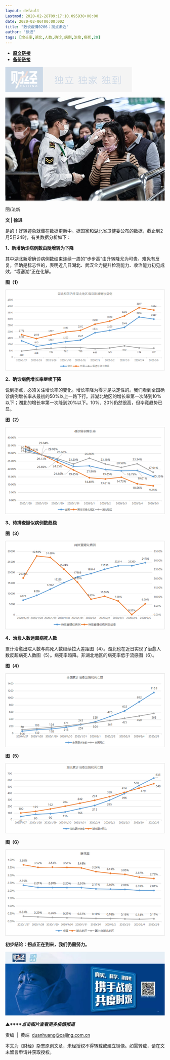 ```yaml
---
layout: default
Lastmod: 2020-02-28T09:17:10.095938+00:00
date: 2020-02-06T00:00:00Z
title: "数说疫情0206：拐点渐近"
author: "徐进"
tags: [增长率,湖北,人数,确诊,病例,治愈,病死,20]
---
```


* [**原文链接**](http://mp.weixin.qq.com/s?__biz=MjM5NDU5NTM4MQ==&mid=2653353793&idx=3&sn=d938c2eec796181865fa961c0235b8fc&chksm=bd57001b8a20890db804b66aac3872d66e545835230feb85cde29cda4e7200c3627e6a1a7f59#rd)
* [**备份链接**](http://archive.today/sENaY)


![](/images/post/77e6cfb5c7ef66e00d9bd04f74961594.jpg)

![](/images/post/630f86bf764520970aa2f0ac86605176.jpg)

图/法新

**文 | 徐进**

是的！好转迹象就藏在数据更新中。据国家和湖北省卫健委公布的数据，截止到2月5日24时，有关数据分析如下：

**1、新增确诊病例数由陡增转为下降**

其中湖北新增确诊病例数结束连续一周的“步步高”由升转降尤为可贵。难免有反复，但确是标志性的，表明近几日湖北、武汉全力提升检测能力、收治能力初见成效，“堰塞湖”正在化解。

**图（1）**

![](/images/post/b9b1c6630a4c7c7f285c3ce321c36118.jpg)

**2、确诊病例增长率继续下降**

说到拐点，必须关注增长率的变化。增长率降为零才是决定性的。我们看到全国确诊病例增长率从最初的50%以上一路下行。非湖北地区的增长率第一次降到10%以下；湖北的增长率第一次降到20%以下。10%、20%仍然很高，但毕竟趋势已显。

**图（2）**

![](/images/post/96d8a1f177fbe6cb99ceaba8ca5848c3.jpg)

**3、待排查疑似病例数趋稳**

**图（3）**

![](/images/post/074ca09411024f8045636f186ca6d892.jpg)

**4、治愈人数远超病死人数**

累计治愈出院人数与病死人数继续拉大差距图（4）。湖北也在近日实现了治愈人数反超病死人数图（5）。病死率趋降。非湖北地区的病死率低于流感图（6）。

**图（4）**

![](/images/post/e9728d98b048be25a9e43d7a3c4082d7.jpg)

**图（5）**

![](/images/post/faccc5150c0d49a5626c64c39a079958.jpg)

**图（6）**

![](/images/post/54671ad7643490deb396f89a084a27e6.jpg)

**初步结论：拐点正在到来，我们仍需努力。**

  

  

[![](/images/post/4d24a5670c9a87791ea8b757d030c0d3.jpg)](https://mp.weixin.qq.com/mp/homepage?__biz=MjM5NDU5NTM4MQ==&hid=29&sn=21c0f34c737748fe3b2c372bb40ae622)

**▲****_点击图片查看更多疫情报道_**

  

  

责编  |  黄端  duanhuang@caijing.com.cn

本文为《财经》杂志原创文章，未经授权不得转载或建立镜像。如需转载，请在文末留言申请并获取授权。

